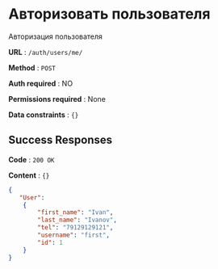# Авторизовать пользователя

Авторизация пользователя

**URL** : `/auth/users/me/`

**Method** : `POST`

**Auth required** : NO

**Permissions required** : None

**Data constraints** : `{}`

## Success Responses

**Code** : `200 OK`

**Content** : `{}`

```json
{
   "User":
    {
        "first_name": "Ivan",
        "last_name": "Ivanov",
        "tel": "79129129121",
        "username": "first",
        "id": 1
    }
}
```